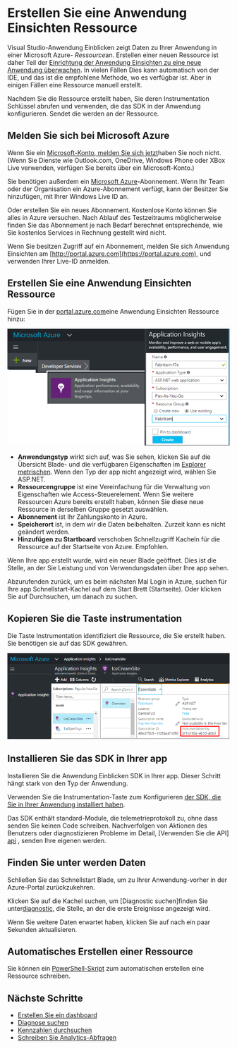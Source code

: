 <properties 
    pageTitle="Erstellen eine neue Anwendung Einsichten Ressource | Microsoft Azure" 
    description="Einrichten der Anwendung Einblicken Überwachung für eine neue live-Anwendung. Webbasierte Ansatz." 
    services="application-insights" 
    documentationCenter=""
    authors="alancameronwills" 
    manager="douge"/>

<tags 
    ms.service="application-insights" 
    ms.workload="tbd" 
    ms.tgt_pltfrm="ibiza" 
    ms.devlang="na" 
    ms.topic="article" 
    ms.date="08/26/2016" 
    ms.author="awills"/>

# <a name="create-an-application-insights-resource"></a>Erstellen Sie eine Anwendung Einsichten Ressource

Visual Studio-Anwendung Einblicken zeigt Daten zu Ihrer Anwendung in einer Microsoft Azure- *Ressource*an. Erstellen einer neuen Ressource ist daher Teil der [Einrichtung der Anwendung Einsichten zu eine neue Anwendung überwachen][start]. In vielen Fällen Dies kann automatisch von der IDE, und das ist die empfohlene Methode, wo es verfügbar ist. Aber in einigen Fällen eine Ressource manuell erstellt.

Nachdem Sie die Ressource erstellt haben, Sie deren Instrumentation Schlüssel abrufen und verwenden, die das SDK in der Anwendung konfigurieren. Sendet die werden an der Ressource.

## <a name="sign-up-to-microsoft-azure"></a>Melden Sie sich bei Microsoft Azure

Wenn Sie ein [Microsoft-Konto, melden Sie sich jetzt](http://live.com)haben Sie noch nicht. (Wenn Sie Dienste wie Outlook.com, OneDrive, Windows Phone oder XBox Live verwenden, verfügen Sie bereits über ein Microsoft-Konto.)

Sie benötigen außerdem ein [Microsoft Azure](http://azure.com)-Abonnement. Wenn Ihr Team oder der Organisation ein Azure-Abonnement verfügt, kann der Besitzer Sie hinzufügen, mit Ihrer Windows Live ID an.

Oder erstellen Sie ein neues Abonnement. Kostenlose Konto können Sie alles in Azure versuchen. Nach Ablauf des Testzeitraums möglicherweise finden Sie das Abonnement je nach Bedarf berechnet entsprechende, wie Sie kostenlos Services in Rechnung gestellt wird nicht. 

Wenn Sie besitzen Zugriff auf ein Abonnement, melden Sie sich Anwendung Einsichten am [http://portal.azure.com](https://portal.azure.com), und verwenden Ihrer Live-ID anmelden.


## <a name="create-an-application-insights-resource"></a>Erstellen Sie eine Anwendung Einsichten Ressource
  

Fügen Sie in der [portal.azure.com](https://portal.azure.com)eine Anwendung Einsichten Ressource hinzu:

![Klicken Sie auf neue, Anwendung Einsichten](./media/app-insights-create-new-resource/01-new.png)


* **Anwendungstyp** wirkt sich auf, was Sie sehen, klicken Sie auf die Übersicht Blade- und die verfügbaren Eigenschaften im [Explorer metrischen][metrics]. Wenn den Typ der app nicht angezeigt wird, wählen Sie ASP.NET.
* **Ressourcengruppe** ist eine Vereinfachung für die Verwaltung von Eigenschaften wie Access-Steuerelement. Wenn Sie weitere Ressourcen Azure bereits erstellt haben, können Sie diese neue Ressource in derselben Gruppe gesetzt auswählen.
* **Abonnement** ist Ihr Zahlungskonto in Azure.
* **Speicherort** ist, in dem wir die Daten beibehalten. Zurzeit kann es nicht geändert werden.
* **Hinzufügen zu Startboard** verschoben Schnellzugriff Kacheln für die Ressource auf der Startseite von Azure. Empfohlen.

Wenn Ihre app erstellt wurde, wird ein neuer Blade geöffnet. Dies ist die Stelle, an der Sie Leistung und von Verwendungsdaten über Ihre app sehen. 

Abzurufenden zurück, um es beim nächsten Mal Login in Azure, suchen für Ihre app Schnellstart-Kachel auf dem Start Brett (Startseite). Oder klicken Sie auf Durchsuchen, um danach zu suchen.


## <a name="copy-the-instrumentation-key"></a>Kopieren Sie die Taste instrumentation

Die Taste Instrumentation identifiziert die Ressource, die Sie erstellt haben. Sie benötigen sie auf das SDK gewähren.

![Klicken Sie auf Essentials, klicken Sie auf die Taste Instrumentation, STRG + C](./media/app-insights-create-new-resource/02-props.png)

## <a name="install-the-sdk-in-your-app"></a>Installieren Sie das SDK in Ihrer app

Installieren Sie die Anwendung Einblicken SDK in Ihrer app. Dieser Schritt hängt stark von den Typ der Anwendung. 

Verwenden Sie die Instrumentation-Taste zum Konfigurieren [der SDK, die Sie in Ihrer Anwendung installiert haben][start].

Das SDK enthält standard-Module, die telemetrieprotokoll zu, ohne dass senden Sie keinen Code schreiben. Nachverfolgen von Aktionen des Benutzers oder diagnostizieren Probleme im Detail, [Verwenden Sie die API] [ api] , senden Ihre eigenen werden.


## <a name="a-namemonitorasee-telemetry-data"></a><a name="monitor"></a>Finden Sie unter werden Daten

Schließen Sie das Schnellstart Blade, um zu Ihrer Anwendung-vorher in der Azure-Portal zurückzukehren.

Klicken Sie auf die Kachel suchen, um [Diagnostic suchen]finden Sie unter[diagnostic], die Stelle, an der die erste Ereignisse angezeigt wird. 

Wenn Sie weitere Daten erwartet haben, klicken Sie auf nach ein paar Sekunden aktualisieren.

## <a name="creating-a-resource-automatically"></a>Automatisches Erstellen einer Ressource

Sie können ein [PowerShell-Skript](app-insights-powershell-script-create-resource.md) zum automatischen erstellen eine Ressource schreiben.

## <a name="next-steps"></a>Nächste Schritte

* [Erstellen Sie ein dashboard](app-insights-dashboards.md)
* [Diagnose suchen](app-insights-diagnostic-search.md)
* [Kennzahlen durchsuchen](app-insights-metrics-explorer.md)
* [Schreiben Sie Analytics-Abfragen](app-insights-analytics.md)


<!--Link references-->

[api]: app-insights-api-custom-events-metrics.md
[diagnostic]: app-insights-diagnostic-search.md
[metrics]: app-insights-metrics-explorer.md
[start]: app-insights-overview.md

 